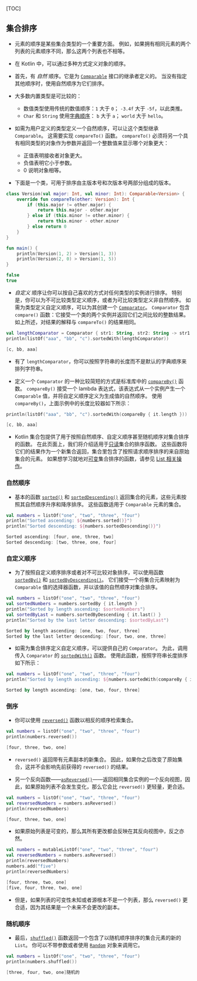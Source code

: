[TOC]

## 集合排序

* 元素的顺序是某些集合类型的一个重要方面。 例如，如果拥有相同元素的两个列表的元素顺序不同，那么这两个列表也不相等。

* 在 Kotlin 中，可以通过多种方式定义对象的顺序。

* 首先，有 *自然* 顺序。它是为 [`Comparable`](https://kotlinlang.org/api/latest/jvm/stdlib/kotlin/-comparable/index.html) 接口的继承者定义的。 当没有指定其他顺序时，使用自然顺序为它们排序。

* 大多数内置类型是可比较的：
  * 数值类型使用传统的数值顺序：`1` 大于 `0`； `-3.4f` 大于 `-5f`，以此类推。
  * `Char` 和 `String` 使用[字典顺序](https://en.wikipedia.org/wiki/Lexicographical_order)： `b` 大于 `a`； `world` 大于 `hello`。

* 如需为用户定义的类型定义一个自然顺序，可以让这个类型继承 `Comparable`。 这需要实现 `compareTo()` 函数。 `compareTo()` 必须将另一个具有相同类型的对象作为参数并返回一个整数值来显示哪个对象更大：
  * 正值表明接收者对象更大。
  * 负值表明它小于参数。
  * 0 说明对象相等。

* 下面是一个类，可用于排序由主版本号和次版本号两部分组成的版本。

```kotlin
class Version(val major: Int, val minor: Int): Comparable<Version> {
    override fun compareTo(other: Version): Int {
        if (this.major != other.major) {
            return this.major - other.major
        } else if (this.minor != other.minor) {
            return this.minor - other.minor
        } else return 0
    }
}

fun main() {    
    println(Version(1, 2) > Version(1, 3))
    println(Version(2, 0) > Version(1, 5))
}

false
true
```

* *自定义* 顺序让你可以按自己喜欢的方式对任何类型的实例进行排序。 特别是，你可以为不可比较类型定义顺序，或者为可比较类型定义非自然顺序。 如需为类型定义自定义顺序，可以为其创建一个 [`Comparator`](https://kotlinlang.org/api/latest/jvm/stdlib/kotlin/-comparator/index.html)。 `Comparator` 包含 `compare()` 函数：它接受一个类的两个实例并返回它们之间比较的整数结果。 如上所述，对结果的解释与 `compareTo()` 的结果相同。

```kotlin
val lengthComparator = Comparator { str1: String, str2: String -> str1.length - str2.length }
println(listOf("aaa", "bb", "c").sortedWith(lengthComparator))

[c, bb, aaa]
```

* 有了 `lengthComparator`，你可以按照字符串的长度而不是默认的字典顺序来排列字符串。

* 定义一个 `Comparator` 的一种比较简短的方式是标准库中的 [`compareBy()`](https://kotlinlang.org/api/latest/jvm/stdlib/kotlin.comparisons/compare-by.html) 函数。 `compareBy()` 接受一个 lambda 表达式，该表达式从一个实例产生一个 `Comparable` 值，并将自定义顺序定义为生成值的自然顺序。 使用 `compareBy()`，上面示例中的长度比较器如下所示：

```kotlin
println(listOf("aaa", "bb", "c").sortedWith(compareBy { it.length }))

[c, bb, aaa]
```

* Kotlin 集合包提供了用于按照自然顺序、自定义顺序甚至随机顺序对集合排序的函数。 在此页面上，我们将介绍适用于[只读](https://www.kotlincn.net/docs/reference/collections-overview.html#集合类型)集合的排序函数。 这些函数将它们的结果作为一个新集合返回，集合里包含了按照请求顺序排序的来自原始集合的元素。 如果想学习就地对[可变](https://www.kotlincn.net/docs/reference/collections-overview.html#集合类型)集合排序的函数，请参见 [List 相关操作](https://www.kotlincn.net/docs/reference/list-operations.html#排序)。

### 自然顺序

* 基本的函数 [`sorted()`](https://kotlinlang.org/api/latest/jvm/stdlib/kotlin.collections/sorted.html) 和 [`sortedDescending()`](https://kotlinlang.org/api/latest/jvm/stdlib/kotlin.collections/sorted-descending.html) 返回集合的元素，这些元素按照其自然顺序升序和降序排序。 这些函数适用于 `Comparable` 元素的集合。

```kotlin
val numbers = listOf("one", "two", "three", "four")
println("Sorted ascending: ${numbers.sorted()}")
println("Sorted descending: ${numbers.sortedDescending()}")

Sorted ascending: [four, one, three, two]
Sorted descending: [two, three, one, four]
```

### 自定义顺序

* 为了按照自定义顺序排序或者对不可比较对象排序，可以使用函数 [`sortedBy()`](https://kotlinlang.org/api/latest/jvm/stdlib/kotlin.collections/sorted-by.html) 和 [`sortedByDescending()`](https://kotlinlang.org/api/latest/jvm/stdlib/kotlin.collections/sorted-by-descending.html)。 它们接受一个将集合元素映射为 `Comparable` 值的选择器函数，并以该值的自然顺序对集合排序。

```kotlin
val numbers = listOf("one", "two", "three", "four")
val sortedNumbers = numbers.sortedBy { it.length }
println("Sorted by length ascending: $sortedNumbers")
val sortedByLast = numbers.sortedByDescending { it.last() }
println("Sorted by the last letter descending: $sortedByLast")

Sorted by length ascending: [one, two, four, three]
Sorted by the last letter descending: [four, two, one, three]
```

* 如需为集合排序定义自定义顺序，可以提供自己的 `Comparator`。 为此，调用传入 `Comparator` 的 [`sortedWith()`](https://kotlinlang.org/api/latest/jvm/stdlib/kotlin.collections/sorted-with.html) 函数。 使用此函数，按照字符串长度排序如下所示：

```kotlin
val numbers = listOf("one", "two", "three", "four")
println("Sorted by length ascending: ${numbers.sortedWith(compareBy { it.length })}")

Sorted by length ascending: [one, two, four, three]
```

### 倒序

* 你可以使用 [`reversed()`](https://kotlinlang.org/api/latest/jvm/stdlib/kotlin.collections/reversed.html) 函数以相反的顺序检索集合。

```kotlin
val numbers = listOf("one", "two", "three", "four")
println(numbers.reversed())

[four, three, two, one]
```

* `reversed()` 返回带有元素副本的新集合。 因此，如果你之后改变了原始集合，这并不会影响先前获得的 `reversed()` 的结果。

* 另一个反向函数——[`asReversed()`](https://kotlinlang.org/api/latest/jvm/stdlib/kotlin.collections/as-reversed.html)——返回相同集合实例的一个反向视图，因此，如果原始列表不会发生变化，那么它会比 `reversed()` 更轻量，更合适。

```kotlin
val numbers = listOf("one", "two", "three", "four")
val reversedNumbers = numbers.asReversed()
println(reversedNumbers)

[four, three, two, one]
```

* 如果原始列表是可变的，那么其所有更改都会反映在其反向视图中，反之亦然。

```kotlin
val numbers = mutableListOf("one", "two", "three", "four")
val reversedNumbers = numbers.asReversed()
println(reversedNumbers)
numbers.add("five")
println(reversedNumbers)

[four, three, two, one]
[five, four, three, two, one]
```

* 但是，如果列表的可变性未知或者源根本不是一个列表，那么 `reversed()` 更合适，因为其结果是一个未来不会更改的副本。

### 随机顺序

* 最后，[`shuffled()`](https://kotlinlang.org/api/latest/jvm/stdlib/kotlin.collections/shuffled.html) 函数返回一个包含了以随机顺序排序的集合元素的新的 `List`。 你可以不带参数或者使用 [`Random`](https://kotlinlang.org/api/latest/jvm/stdlib/kotlin.random/-random/index.html) 对象来调用它。

```kotlin
val numbers = listOf("one", "two", "three", "four")
println(numbers.shuffled())

[three, four, two, one]随机的
```